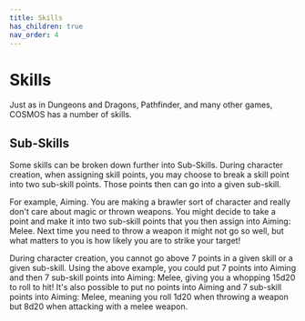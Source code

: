 ```yaml
---
title: Skills
has_children: true
nav_order: 4
---
```


# Skills

Just as in Dungeons and Dragons, Pathfinder, and many other games, COSMOS has a number of skills.

## Sub-Skills

Some skills can be broken down further into Sub-Skills. During character creation, when assigning skill points, you may choose to break a skill point into two sub-skill points. Those points then can go into a given sub-skill.

For example, Aiming. You are making a brawler sort of character and really don't care about magic or thrown weapons. You might decide to take a point and make it into two sub-skill points that you then assign into Aiming: Melee. Next time you need to throw a weapon it might not go so well, but what matters to you is how likely you are to strike your target!

During character creation, you cannot go above 7 points in a given skill or a given sub-skill. Using the above example, you could put 7 points into Aiming and then 7 sub-skill points into Aiming: Melee, giving you a whopping 15d20 to roll to hit! It's also possible to put no points into Aiming and 7 sub-skill points into Aiming: Melee, meaning you roll 1d20 when throwing a weapon but 8d20 when attacking with a melee weapon.
